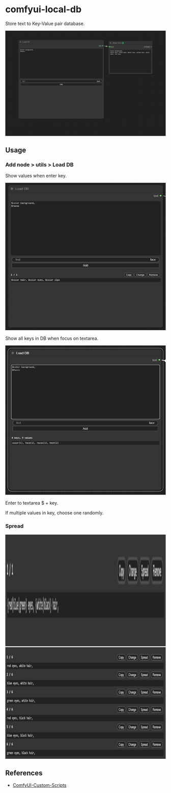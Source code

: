 # comfyui-local-db

Store text to Key-Value pair database. 

![image-1](./images/workflow.png)

## Usage

### Add node > utils > Load DB

Show values when enter key.

![image-2](./images/blur.png)

Show all keys in DB when focus on textarea.

![image-3](./images/focus.png)

Enter to textarea $ + key.

If multiple values in key, choose one randomly.

### Spread

<p align="center">
  <img src="./images/before_spread.png" height="350" title="before_spread">
  <img src="./images/after_spread.png" height="350" title="after_spread">
</p>

## References

- [ComfyUI-Custom-Scripts](https://github.com/pythongosssss/ComfyUI-Custom-Scripts)